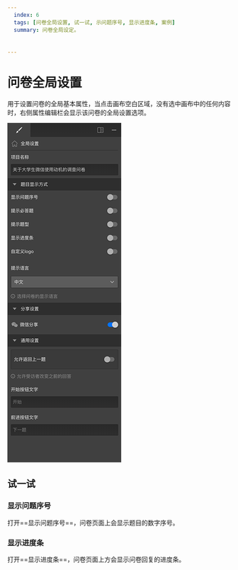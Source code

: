 ```yaml
---
  index: 6
  tags: [问卷全局设置, 试一试, 示问题序号, 显示进度条, 案例]
  summary: 问卷全局设定。


---
```







# 问卷全局设置

用于设置问卷的全局基本属性，当点击画布空白区域，没有选中画布中的任何内容时，右侧属性编辑栏会显示该问卷的全局设置选项。

<img src='./assets/06surveyGlobalSetting/global-setting.png'>

## 试一试

### 显示问题序号

打开==显示问题序号==，问卷页面上会显示题目的数字序号。

### 显示进度条

打开==显示进度条==，问卷页面上方会显示问卷回复的进度条。



